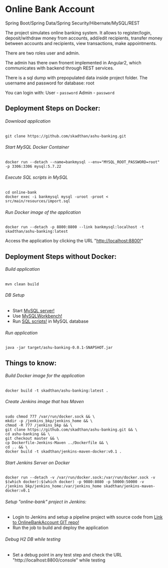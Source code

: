 # Online Bank Account
Spring Boot/Spring Data/Spring Security/Hibernate/MySQL/REST

The project simulates online banking system. It allows to register/login, deposit/withdraw money from accounts, add/edit recipients,
transfer money between accounts and recipients, view transactions, make appointments.

There are two roles user and admin.

The admin has there own fronent implemented in Angular2, which communicates with backend through REST services.

There is a sql dump with prepopulated data inside project folder.
The username and password for database: root

You can login with:
User - `password`
Admin - `password`

## Deployment Steps on Docker:
###### Download application
```
git clone https://github.com/skadthan/ashu-banking.git
```
###### Start MySQL Docker Container
```
docker run --detach --name=bankmysql --env="MYSQL_ROOT_PASSWORD=root" -p 3306:3306 mysql:5.7.22
```
###### Execute SQL scripts in MySQL
```
cd online-bank
docker exec -i bankmysql mysql -uroot -proot < src/main/resources/import.sql
```
###### Run Docker image of the application
```
docker run --detach -p 8800:8800 --link bankmysql:localhost -t skadthan/ashu-banking:latest
```
Access the application by clicking the URL "[http://localhost:8800!](http://localhost:8800)"

## Deployment Steps without Docker:
###### Build application
```
mvn clean build
```
###### DB Setup
 * Start [MySQL server!](https://dev.mysql.com/downloads/mysql/)
 * Use [MySQLWorkbench!](https://www.mysql.com/products/workbench/)
 * Run [SQL scripts!](https://github.com/skadthan/online-bank/blob/master/sql_dump/onlinebanking.sql) in MySQL database

###### Run application
```
java -jar target/ashu-banking-0.0.1-SNAPSHOT.jar
```

## Things to know:
###### Build Docker image for the application
```
docker build -t skadthan/ashu-banking:latest .
```
###### Create Jenkins image that has Maven
```
sudo chmod 777 /var/run/docker.sock && \
mkdir -p /jenkins_bkp/jenkins_home && \
chmod -R 777 /jenkins_bkp && \
git clone https://github.com/skadthan/ashu-banking.git && \
cd ashu-banking && \
git checkout master && \
cp Dockerfile-Jenkins-Maven ../Dockerfile && \
cd .. && \
docker build -t skadthan/jenkins-maven-docker:v0.1 .
```
###### Start Jenkins Server on Docker
```
docker run --detach -v /var/run/docker.sock:/var/run/docker.sock -v $(which docker):$(which docker) -p 9080:8080 -p 50000:50000 -v /jenkins_bkp/jenkins_home:/var/jenkins_home skadthan/jenkins-maven-docker:v0.1
```
###### Setup "online-bank" project in Jenkins:
 * Login to Jenkins and setup a pipeline project with source code from [Link to OnlineBankAccount GIT repo!](https://github.com/skadthan/ashu-banking.git)
 * Run the job to build and deploy the application

###### Debug H2 DB while testing
 * Set a debug point in any test step and check the URL "http://localhost:8800/console" while testing
